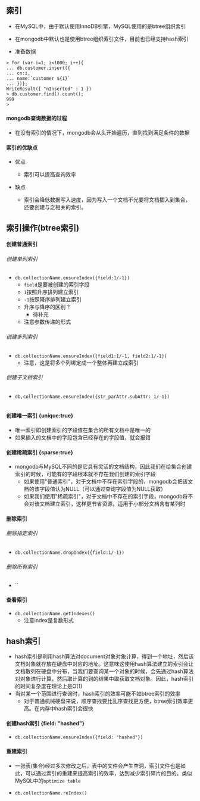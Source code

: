 ## 索引
- 在MySQL中，由于默认使用InnoDB引擎，MySQL使用的是btree组织索引
- 在mongodb中默认也是使用btree组织索引文件，目前也已经支持hash索引


- 准备数据

```
> for (var i=1; i<1000; i++){
... db.customer.insert({
... cn:i,
... name:`customer ${i}`
... })};
WriteResult({ "nInserted" : 1 })
> db.customer.find().count();
999
>
```

#### mongodb查询数据的过程
- 在没有索引的情况下，mongodb会从头开始遍历，直到找到满足条件的数据


#### 索引的优缺点
- 优点
	- 索引可以提高查询效率

- 缺点
	- 索引会降低数据写入速度，因为写入一个文档不光要将文档插入到集合，还要创建与之相关的索引。





## 索引操作(btree索引)

#### 创建普通索引
###### 创建单列索引
- `db.collectionName.ensureIndex({field:1/-1})`
	- `field`是要被创建的索引字段
	- `1`按照升序排列建立索引
	- `-1`按照降序排列建立索引
	- 升序与降序的区别？
		- 待补充
	- 注意参数传递的形式

###### 创建多列索引
- `db.collectionName.ensureIndex({field1:1/-1, field2:1/-1})`
	- 注意，这是将多个列绑定成一个整体再建立成索引




###### 创建子文档索引
- `db,collectionName.ensureIndex({str_parAttr.subAttr: 1/-1})`


```

```


#### 创建唯一索引 {unique:true}
- 唯一索引即创建索引的字段值在集合的所有文档中是唯一的
- 如果插入的文档中的字段包含已经存在的字段值，就会报错


#### 创建稀疏索引	 {sparse:true}
- mongodb与MySQL不同的是它具有灵活的文档结构，因此我们在给集合创建索引的时候，可能有的字段根本就不存在我们创建的索引字段
	- 如果使用"普通索引"，对于文档中不存在索引字段的，mongodb会把该文档的该字段值认为NULL（可以通过查询字段值为NULL获取）
	- 如果我们使用"稀疏索引"，对于文档中不存在的索引字段，mongodb将不会对该文档建立索引，这样更节省资源，适用于小部分文档含有某列时



#### 删除索引
###### 删除指定索引
- `db.collectionName.dropIndex({field:1/-1})`

###### 删除所有索引
- ``


#### 查看索引
- `db.collectionName.getIndexes()`
	- 注意index是复数形式

## hash索引
- hash索引是利用hash算法对document对象对象计算，得到一个地址，然后该文档对象就存放在硬盘中对应的地址。这意味这使用hash算法建立的索引会让文档散列在硬盘中分布，当我们要查询某一个对象的时候，会先通过hash算法对对象进行计算，然后取计算的到的结果中取获取文档对象。因此，hash索引的时间复杂度在理论上是O(1)
- 当对某一个范围进行查询时，hash索引的效率可能不如btree索引的效率
	- 对于普通机械硬盘来说，顺序查找要比乱序查找更方便，btree索引效率更高。在内存中hash索引会很快

#### 创建hash索引  {field: "hashed"}
- `db.collectionName.ensureIndex({field: "hashed"})`


#### 重建索引
- 一张表(集合)经过多次修改之后，表中的文件会产生空洞，索引文件也是如此，可以通过索引的重建来提高索引的效率，达到减少索引碎片的目的。类似MySQL中的`optimize table`

- `db.collectionName.reIndex()`

